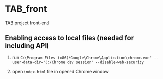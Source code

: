 # TAB_front
 TAB project front-end


## Enabling access to local files (needed for including API)
1. run ```C:\Program Files (x86)\Google\Chrome\Application\chrome.exe" --user-data-dir="C:/Chrome dev session" --disable-web-security```

2. open ```index.html``` file in opened Chrome window